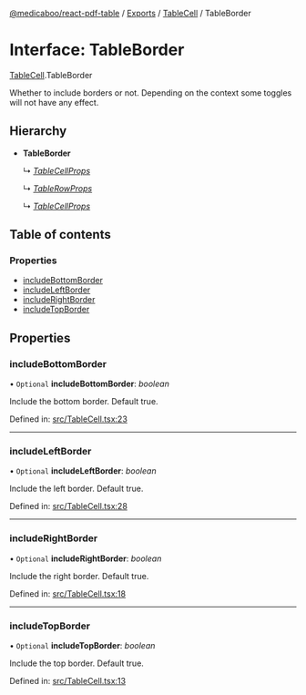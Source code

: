 [@medicaboo/react-pdf-table](../README.md) / [Exports](../modules.md) / [TableCell](../modules/tablecell.md) / TableBorder

# Interface: TableBorder

[TableCell](../modules/tablecell.md).TableBorder

Whether to include borders or not.
Depending on the context some toggles will not have any effect.

## Hierarchy

* **TableBorder**

  ↳ [*TableCellProps*](tablecell.tablecellprops.md)

  ↳ [*TableRowProps*](tablerow.tablerowprops.md)

  ↳ [*TableCellProps*](index.tablecellprops.md)

## Table of contents

### Properties

- [includeBottomBorder](tablecell.tableborder.md#includebottomborder)
- [includeLeftBorder](tablecell.tableborder.md#includeleftborder)
- [includeRightBorder](tablecell.tableborder.md#includerightborder)
- [includeTopBorder](tablecell.tableborder.md#includetopborder)

## Properties

### includeBottomBorder

• `Optional` **includeBottomBorder**: *boolean*

Include the bottom border. Default true.

Defined in: [src/TableCell.tsx:23](https://github.com/Medicaboo/react-pdf-table/blob/6c04208/src/TableCell.tsx#L23)

___

### includeLeftBorder

• `Optional` **includeLeftBorder**: *boolean*

Include the left border. Default true.

Defined in: [src/TableCell.tsx:28](https://github.com/Medicaboo/react-pdf-table/blob/6c04208/src/TableCell.tsx#L28)

___

### includeRightBorder

• `Optional` **includeRightBorder**: *boolean*

Include the right border. Default true.

Defined in: [src/TableCell.tsx:18](https://github.com/Medicaboo/react-pdf-table/blob/6c04208/src/TableCell.tsx#L18)

___

### includeTopBorder

• `Optional` **includeTopBorder**: *boolean*

Include the top border. Default true.

Defined in: [src/TableCell.tsx:13](https://github.com/Medicaboo/react-pdf-table/blob/6c04208/src/TableCell.tsx#L13)
